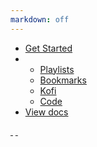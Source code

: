 ```yaml
---
markdown: off
---
```


<div class="slideshow">
    <div class="container">
        <ul>
            <li style="background-image: url('/images/home/slides/1.jpg');" id="slide-1" class="slide">
                <a href="/download" class="full"></a>
                <a href="/download" class="button default">Get Started</a>
            </li>
            <li style="background-image: url('/images/home/slides/2.jpg');" id="slide-2" class="slide">
                <ul class="screenshots">
                    <li class="playlist">
                        <a rel="modal 800" target="_blank" title="Playlist board" href="/images/home/screens/playlist.jpg"><span>Playlists</span></a>
                    </li>
                    <li class="bookmarks">
                        <a rel="modal 800" target="_blank" title="Bookmarks" href="/images/home/screens/bookmarks.jpg"><span>Bookmarks</span></a>
                    </li>
                    <li class="kofi">
                        <a rel="modal 800" target="_blank" title="Kofi guarding a ball" href="/images/home/screens/kofi.jpg"><span>Kofi</span></a>
                    </li>
                    <li class="code">
                        <a rel="modal 800" target="_blank" title="Code snippets" href="/images/home/screens/code.jpg"><span>Code</span></a>
                    </li>
                </ul>
            </li>
            <li style="background-image: url('/images/home/slides/3.jpg');" id="slide-3" class="slide">
                <a href="/docs" class="full"></a>
                <a href="/docs" class="button default">View docs</a>
            </li>
        </ul>
        <a href="#" class="slide-lol forward">&nbsp;</a>
        <a href="#" class="slide-lol back">&nbsp;</a>
        <div class="pager"></div>
    </div>
</div>

